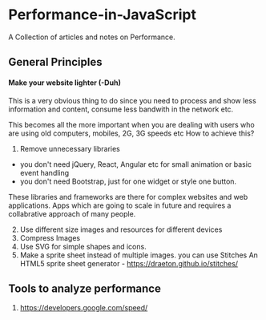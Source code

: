 # Performance-in-JavaScript
A Collection of articles and notes on Performance.

## General Principles
#### Make your website lighter (-Duh)
This is a very obvious thing to do since you need to process and show less information and content, consume less bandwith in the network etc.

This becomes all the more important when you are dealing with users who are using old computers, mobiles, 2G, 3G speeds etc
How to achieve this?
1. Remove unnecessary libraries
 - you don't need jQuery, React, Angular etc for small animation or basic event handling
 - you don't need Bootstrap, just for one widget or style one button.

These libraries and frameworks are there for complex websites and web applications. Apps which are going to scale in future and requires a collabrative approach of many people.

2. Use different size images and resources for different devices
3. Compress Images
4. Use SVG for simple shapes and icons.
5. Make a sprite sheet instead of multiple images.
    you can use Stitches An HTML5 sprite sheet generator - https://draeton.github.io/stitches/

## Tools to analyze performance

1. https://developers.google.com/speed/